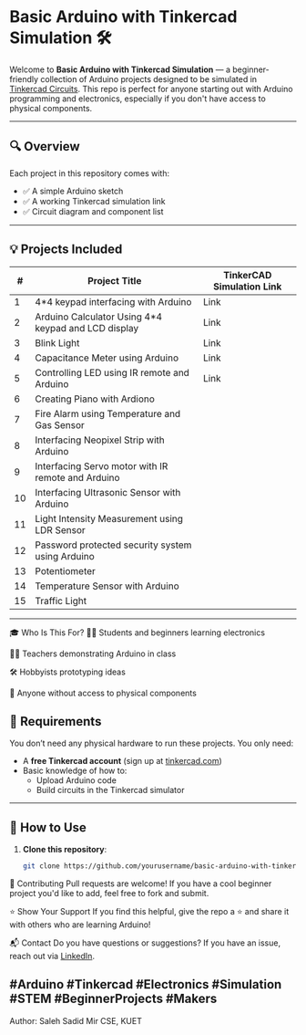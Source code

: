 # Basic Arduino with Tinkercad Simulation 🛠️

Welcome to **Basic Arduino with Tinkercad Simulation** — a beginner-friendly collection of Arduino projects designed to be simulated in [Tinkercad Circuits](https://www.tinkercad.com/). This repo is perfect for anyone starting out with Arduino programming and electronics, especially if you don't have access to physical components.

---

## 🔍 Overview

Each project in this repository comes with:
- ✅ A simple Arduino sketch
- ✅ A working Tinkercad simulation link
- ✅ Circuit diagram and component list

---

## 💡 Projects Included

| #  | Project Title         | TinkerCAD Simulation Link                        |
|----|------------------------|------------------------------------|
| 1  | 4*4 keypad interfacing with Arduino          | Link     |
| 2  | Arduino Calculator Using 4*4 keypad and LCD display       | Link          |
| 3  | Blink Light           | Link      |
| 4  | Capacitance Meter using Arduino     | Link            |
| 5  | Controlling LED using IR remote and Arduino     | Link    |
| 6  | Creating Piano with Ardiono| |
| 7  | Fire Alarm using Temperature and Gas Sensor| |
| 8  | Interfacing Neopixel Strip with Arduino| |
| 9  | Interfacing Servo motor with IR remote and Arduino| |
| 10 | Interfacing Ultrasonic Sensor with Arduino| |
| 11 | Light Intensity Measurement using LDR Sensor| |
| 12 | Password protected security system using Arduino| |
| 13 | Potentiometer| |
| 14 | Temperature Sensor with Arduino | |
| 15 | Traffic Light | |

---
🎓 Who Is This For?
🧑‍🎓 Students and beginners learning electronics

👩‍🏫 Teachers demonstrating Arduino in class

🛠️ Hobbyists prototyping ideas

🧪 Anyone without access to physical components

## 🔧 Requirements

You don’t need any physical hardware to run these projects. You only need:

- A **free Tinkercad account** (sign up at [tinkercad.com](https://www.tinkercad.com/))
- Basic knowledge of how to:
  - Upload Arduino code
  - Build circuits in the Tinkercad simulator
---
## 🚀 How to Use

1. **Clone this repository**:
   ```bash
   git clone https://github.com/yourusername/basic-arduino-with-tinkercad-simulation.git

🙌 Contributing
Pull requests are welcome! If you have a cool beginner project you'd like to add, feel free to fork and submit.

⭐ Show Your Support
If you find this helpful, give the repo a ⭐ and share it with others who are learning Arduino!

📬 Contact
Do you have questions or suggestions? If you have an issue, reach out via [LinkedIn](www.linkedin.com/in/saleh-sadid-mir-749146281).

#Arduino #Tinkercad #Electronics #Simulation #STEM #BeginnerProjects #Makers
--------------
Author: Saleh Sadid Mir 
CSE, KUET
